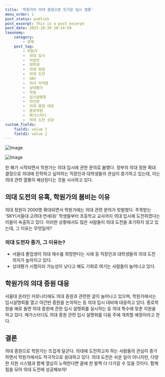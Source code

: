 ```yaml
---
title: '학원가의 의대 증원으로 뜨거운 입시 열풍'
menu_order: 1
post_status: publish
post_excerpt: This is a post excerpt
post_date: 2023-10-20 20:14:59
taxonomy:
    category:
        - 경제
    post_tag:
        - 학원가
        -  의대 입시
        -  직장인
        -  대학생
        -  의대 정원
        -  의대 도전
        -  SKY
        -  의사 자격증
        -  상대평가
        -  학원
        -  입시설명회
        -  야간반
        -  의대 증원 대응
        -  종로학원
        -  메가스터디
        -  의대 도전 성공
custom_fields:
    field1: value 1
    field2: value 2
---
```


![Image](https://imgnews.pstatic.net/image/050/2024/02/07/0000071629_001_20240207101201230.jpg?type=w647)

![Image](https://imgnews.pstatic.net/image/050/2024/02/07/0000071629_002_20240207101201258.jpg?type=w647)


한 해가 시작되면서 학원가는 의대 입시에 관한 문의로 붐볐다. 정부의 의대 정원 확대 결정으로 의대에 진학하고 싶어하는 직장인과 대학생들의 관심이 증가하고 있는데, 이는 의대 관련 열풍이 예상된다는 것을 시사하고 있다. 

## 의대 도전의 유혹, 학원가의 붐비는 이유
의대 정원이 2000명 확대되면서 학원가에는 의대 관련 문의가 빗발쳤다. 주목받는 'SKY(서울대·고려대·연세대)' 학생들부터 초등학교 교사까지 의대 입시에 도전하겠다는 이들이 속출하고 있다. 이러한 상황에서도 많은 사람들이 의대 도전을 포기하지 않고 있는데, 그 이유는 무엇일까?

### 의대 도전자 증가, 그 이유는?
- 서울대 졸업생이 의대 재수를 희망한다는 사례 등 직장인과 대학생들의 의대 도전 의지가 높아지고 있다.
- 상대평가 시험이라 가능성이 낮다고 해도 기회로 여기는 사람들이 늘어나고 있다.

## 학원가의 의대 증원 대응
서울대 온라인 커뮤니티에도 의대 증원과 관련한 글이 늘어나고 있으며, 학원가에서는 입시설명회를 열고 야간반 증원을 논의하는 등 의대 입시 대비에 대응하고 있다. 종로학원을 예로 들면 의대 증원에 관한 입시 설명회를 실시하는 등 의대 특수에 맞춘 지원을 하고 있다. 메가스터디도 의대 증원 관련 입시 설명회를 다음 주에 개최할 예정이라고 한다.

## 결론
의대 증원으로 학원가는 뜨겁게 달군다. 의대에 도전하고자 하는 사람들의 관심이 증가하면서 학원가에서도 적극적으로 응대하고 있다. 의대 도전은 쉬운 일이 아니지만, 다양한 지원 시스템과 함께 열심히 노력한다면 꿈에 한 발짝 더 다가갈 수 있을 것이다. 함께 힘을 모아 의대 도전에 성공해보자!
